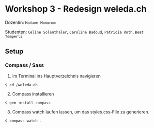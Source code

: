 # Workshop 3 - Redesign weleda.ch

Dozentin: `Madame Monorom`
 
Studenten: `Celine Solenthaler`, `Caroline Badoud`, `Patricia Roth`, `Beat Temperli`

## Setup

### Compass / Sass

1. Im Terminal ins Hauptverzeichnis navigieren

```
$ cd /weleda.ch
```

2. Compass installieren

```
$ gem install compass
```

3. Compass watch laufen lassen, um das styles.css-File zu generieren.

```
$ compass watch .
```
